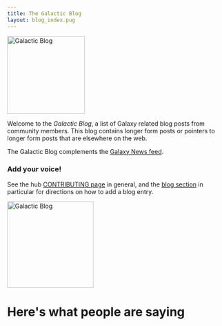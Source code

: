 ```yaml
---
title: The Galactic Blog
layout: blog_index.pug
---
```


<img class="img-fluid float-right" style="width:180px;" src="/images/galaxy-logos/galactic-blog-400.png" alt="Galactic Blog" />

Welcome to the *Galactic Blog*, a list of Galaxy related blog posts from community members.  This blog contains longer form posts or pointers to longer form posts that are elsewhere on the web.

The Galactic Blog complements the [Galaxy News feed](/news/).

 ### Add your voice!

See the hub [CONTRIBUTING page](https://github.com/galaxyproject/galaxy-hub/tree/master/CONTRIBUTING.md) in general, and the [blog section](https://github.com/galaxyproject/galaxy-hub/blob/master/CONTRIBUTING.md#blog-metadata) in particular for directions on how to add a blog entry.

<img class="img-fluid float-right" src="/images/undraw-illustrations/blog.svg" style="width:200px;" alt="Galactic Blog" />

# Here's what people are saying

